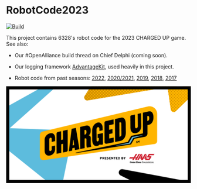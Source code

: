 # RobotCode2023

[![Build](https://github.com/Mechanical-Advantage/RobotCode2023/actions/workflows/build.yml/badge.svg?branch=main&event=push)](https://github.com/Mechanical-Advantage/RobotCode2023/actions/workflows/build.yml)

This project contains 6328's robot code for the 2023 CHARGED UP game. See also:

* Our #OpenAlliance build thread on Chief Delphi (coming soon).

* Our logging framework [AdvantageKit](https://github.com/Mechanical-Advantage/AdvantageKit), used heavily in this project.

* Robot code from past seasons: [2022](https://github.com/Mechanical-Advantage/RobotCode2022), [2020/2021](https://github.com/Mechanical-Advantage/RobotCode2020), [2019](https://github.com/Mechanical-Advantage/RobotCode2019), [2018](https://github.com/Mechanical-Advantage/RobotCode2018), [2017](https://github.com/Mechanical-Advantage/RobotCode2017)

![CHARGED UP logo](/charged-up.png)
